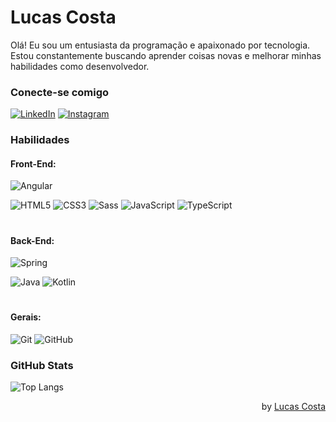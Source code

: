# Lucas Costa
Olá! Eu sou um entusiasta da programação e apaixonado por tecnologia. Estou constantemente buscando aprender coisas novas e melhorar minhas habilidades como desenvolvedor.


### Conecte-se comigo
[![LinkedIn](https://img.shields.io/badge/-LinkedIn-000?style=for-the-badge&logo=linkedin&logoColor=30A3DC)](https://www.linkedin.com/in/lucas-costa-794529118/)
[![Instagram](https://img.shields.io/badge/-Instagram-000?style=for-the-badge&logo=Instagram&logoColor=30A3DC)](https://www.instagram.com/lucascosta_95/)


### Habilidades

#### Front-End:

![Angular](https://img.shields.io/badge/Angular-000?style=for-the-badge&logo=angular&logoColor=C3002F)

![HTML5](https://img.shields.io/badge/HTML-000?style=for-the-badge&logo=html5&logoColor=30A3DC)
![CSS3](https://img.shields.io/badge/CSS3-000?style=for-the-badge&logo=css3&logoColor=E94D5F)
![Sass](https://img.shields.io/badge/Sass-000?style=for-the-badge&logo=sass)
![JavaScript](https://img.shields.io/badge/JavaScript-000?style=for-the-badge&logo=javascript)
![TypeScript](https://img.shields.io/badge/TypeScript-000?style=for-the-badge&logo=typescript&logoColor=30A3DC)
#

#### Back-End: 
![Spring](https://img.shields.io/badge/Spring-000?style=for-the-badge&logo=Spring&logoColor=30A3DC)

![Java](https://img.shields.io/badge/Java-000?style=for-the-badge&logo=openjdk&logoColor=30A3DC)
![Kotlin](https://img.shields.io/badge/kotlin-000?style=for-the-badge&logo=Kotlin&logoColor=30A3DC)

#

#### Gerais:

![Git](https://img.shields.io/badge/Git-000?style=for-the-badge&logo=git&logoColor=E94D5F)
![GitHub](https://img.shields.io/badge/GitHub-000?style=for-the-badge&logo=github&logoColor=30A3DC)

### GitHub Stats
![Top Langs](https://github-readme-stats-git-masterrstaa-rickstaa.vercel.app/api/top-langs/?username=lucascosta95&layout=compact&bg_color=000&border_color=30A3DC&title_color=E94D5F&text_color=FFF)


<section align="right">by <a href="https://github.com/lucascosta95">Lucas Costa</a></section>
